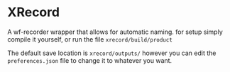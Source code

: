 # XRecord
A wf-recorder wrapper that allows for automatic naming.
for setup simply compile it yourself, or run the file `xrecord/build/product`

The default save location is `xrecord/outputs/` however you can edit the `preferences.json` file to
change it to whatever you want.